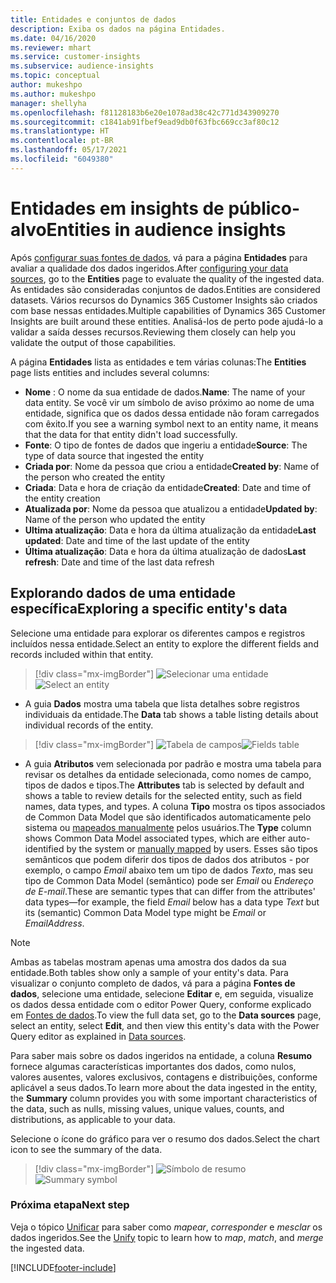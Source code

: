 ```yaml
---
title: Entidades e conjuntos de dados
description: Exiba os dados na página Entidades.
ms.date: 04/16/2020
ms.reviewer: mhart
ms.service: customer-insights
ms.subservice: audience-insights
ms.topic: conceptual
author: mukeshpo
ms.author: mukeshpo
manager: shellyha
ms.openlocfilehash: f81128183b6e20e1078ad38c42c771d343909270
ms.sourcegitcommit: c1841ab91fbef9ead9db0f63fbc669cc3af80c12
ms.translationtype: HT
ms.contentlocale: pt-BR
ms.lasthandoff: 05/17/2021
ms.locfileid: "6049380"
---
```

# <a name="entities-in-audience-insights"></a><span data-ttu-id="a6b78-103">Entidades em insights de público-alvo</span><span class="sxs-lookup"><span data-stu-id="a6b78-103">Entities in audience insights</span></span>

<span data-ttu-id="a6b78-104">Após [configurar suas fontes de dados](data-sources.md), vá para a página **Entidades** para avaliar a qualidade dos dados ingeridos.</span><span class="sxs-lookup"><span data-stu-id="a6b78-104">After [configuring your data sources](data-sources.md), go to the **Entities** page to evaluate the quality of the ingested data.</span></span> <span data-ttu-id="a6b78-105">As entidades são consideradas conjuntos de dados.</span><span class="sxs-lookup"><span data-stu-id="a6b78-105">Entities are considered datasets.</span></span> <span data-ttu-id="a6b78-106">Vários recursos do Dynamics 365 Customer Insights são criados com base nessas entidades.</span><span class="sxs-lookup"><span data-stu-id="a6b78-106">Multiple capabilities of Dynamics 365 Customer Insights are built around these entities.</span></span> <span data-ttu-id="a6b78-107">Analisá-los de perto pode ajudá-lo a validar a saída desses recursos.</span><span class="sxs-lookup"><span data-stu-id="a6b78-107">Reviewing them closely can help you validate the output of those capabilities.</span></span>

<span data-ttu-id="a6b78-108">A página **Entidades** lista as entidades e tem várias colunas:</span><span class="sxs-lookup"><span data-stu-id="a6b78-108">The **Entities** page lists entities and includes several columns:</span></span>

- <span data-ttu-id="a6b78-109">**Nome** : O nome da sua entidade de dados.</span><span class="sxs-lookup"><span data-stu-id="a6b78-109">**Name**: The name of your data entity.</span></span> <span data-ttu-id="a6b78-110">Se você vir um símbolo de aviso próximo ao nome de uma entidade, significa que os dados dessa entidade não foram carregados com êxito.</span><span class="sxs-lookup"><span data-stu-id="a6b78-110">If you see a warning symbol next to an entity name, it means that the data for that entity didn't load successfully.</span></span>
- <span data-ttu-id="a6b78-111">**Fonte**: O tipo de fontes de dados que ingeriu a entidade</span><span class="sxs-lookup"><span data-stu-id="a6b78-111">**Source**: The type of data source that ingested the entity</span></span>
- <span data-ttu-id="a6b78-112">**Criada por**: Nome da pessoa que criou a entidade</span><span class="sxs-lookup"><span data-stu-id="a6b78-112">**Created by**: Name of the person who created the entity</span></span>
- <span data-ttu-id="a6b78-113">**Criada**: Data e hora de criação da entidade</span><span class="sxs-lookup"><span data-stu-id="a6b78-113">**Created**: Date and time of the entity creation</span></span>
- <span data-ttu-id="a6b78-114">**Atualizada por**: Nome da pessoa que atualizou a entidade</span><span class="sxs-lookup"><span data-stu-id="a6b78-114">**Updated by**: Name of the person who updated the entity</span></span>
- <span data-ttu-id="a6b78-115">**Ultima atualização**: Data e hora da última atualização da entidade</span><span class="sxs-lookup"><span data-stu-id="a6b78-115">**Last updated**: Date and time of the last update of the entity</span></span>
- <span data-ttu-id="a6b78-116">**Última atualização**: Data e hora da última atualização de dados</span><span class="sxs-lookup"><span data-stu-id="a6b78-116">**Last refresh**: Date and time of the last data refresh</span></span>

## <a name="exploring-a-specific-entitys-data"></a><span data-ttu-id="a6b78-117">Explorando dados de uma entidade específica</span><span class="sxs-lookup"><span data-stu-id="a6b78-117">Exploring a specific entity's data</span></span>

<span data-ttu-id="a6b78-118">Selecione uma entidade para explorar os diferentes campos e registros incluídos nessa entidade.</span><span class="sxs-lookup"><span data-stu-id="a6b78-118">Select an entity to explore the different fields and records included within that entity.</span></span>

> [!div class="mx-imgBorder"]
> <span data-ttu-id="a6b78-119">![Selecionar uma entidade](media/data-manager-entities-data.png "Selecionar uma entidade")</span><span class="sxs-lookup"><span data-stu-id="a6b78-119">![Select an entity](media/data-manager-entities-data.png "Select an entity")</span></span>

- <span data-ttu-id="a6b78-120">A guia **Dados** mostra uma tabela que lista detalhes sobre registros individuais da entidade.</span><span class="sxs-lookup"><span data-stu-id="a6b78-120">The **Data** tab shows a table listing details about individual records of the entity.</span></span>

> [!div class="mx-imgBorder"]
> <span data-ttu-id="a6b78-121">![Tabela de campos](media/data-manager-entities-fields.PNG "Tabela de campos")</span><span class="sxs-lookup"><span data-stu-id="a6b78-121">![Fields table](media/data-manager-entities-fields.PNG "Fields table")</span></span>

- <span data-ttu-id="a6b78-122">A guia **Atributos** vem selecionada por padrão e mostra uma tabela para revisar os detalhes da entidade selecionada, como nomes de campo, tipos de dados e tipos.</span><span class="sxs-lookup"><span data-stu-id="a6b78-122">The **Attributes** tab is selected by default and shows a table to review details for the selected entity, such as field names, data types, and types.</span></span> <span data-ttu-id="a6b78-123">A coluna **Tipo** mostra os tipos associados de Common Data Model que são identificados automaticamente pelo sistema ou [mapeados manualmente](map-entities.md) pelos usuários.</span><span class="sxs-lookup"><span data-stu-id="a6b78-123">The **Type** column shows Common Data Model associated types, which are either auto-identified by the system or [manually mapped](map-entities.md) by users.</span></span> <span data-ttu-id="a6b78-124">Esses são tipos semânticos que podem diferir dos tipos de dados dos atributos - por exemplo, o campo *Email* abaixo tem um tipo de dados *Texto*, mas seu tipo de Common Data Model (semântico) pode ser *Email* ou *Endereço de E-mail*.</span><span class="sxs-lookup"><span data-stu-id="a6b78-124">These are semantic types that can differ from the attributes' data types—for example, the field *Email* below has a data type *Text* but its (semantic) Common Data Model type might be *Email* or *EmailAddress*.</span></span>

> [!NOTE]
> <span data-ttu-id="a6b78-125">Ambas as tabelas mostram apenas uma amostra dos dados da sua entidade.</span><span class="sxs-lookup"><span data-stu-id="a6b78-125">Both tables show only a sample of your entity's data.</span></span> <span data-ttu-id="a6b78-126">Para visualizar o conjunto completo de dados, vá para a página **Fontes de dados**, selecione uma entidade, selecione **Editar** e, em seguida, visualize os dados dessa entidade com o editor Power Query, conforme explicado em [Fontes de dados](data-sources.md).</span><span class="sxs-lookup"><span data-stu-id="a6b78-126">To view the full data set, go to the **Data sources** page, select an entity, select **Edit**, and then view this entity's data with the Power Query editor as explained in [Data sources](data-sources.md).</span></span>

<span data-ttu-id="a6b78-127">Para saber mais sobre os dados ingeridos na entidade, a coluna **Resumo** fornece algumas características importantes dos dados, como nulos, valores ausentes, valores exclusivos, contagens e distribuições, conforme aplicável a seus dados.</span><span class="sxs-lookup"><span data-stu-id="a6b78-127">To learn more about the data ingested in the entity, the **Summary** column provides you with some important characteristics of the data, such as nulls, missing values, unique values, counts, and distributions, as applicable to your data.</span></span>

<span data-ttu-id="a6b78-128">Selecione o ícone do gráfico para ver o resumo dos dados.</span><span class="sxs-lookup"><span data-stu-id="a6b78-128">Select the chart icon to see the summary of the data.</span></span>

> [!div class="mx-imgBorder"]
> <span data-ttu-id="a6b78-129">![Símbolo de resumo](media/data-manager-entities-summary.png "Tabela de resumo de dados")</span><span class="sxs-lookup"><span data-stu-id="a6b78-129">![Summary symbol](media/data-manager-entities-summary.png "Data summary table")</span></span>

### <a name="next-step"></a><span data-ttu-id="a6b78-130">Próxima etapa</span><span class="sxs-lookup"><span data-stu-id="a6b78-130">Next step</span></span>

<span data-ttu-id="a6b78-131">Veja o tópico [Unificar](data-unification.md) para saber como *mapear*, *corresponder* e *mesclar* os dados ingeridos.</span><span class="sxs-lookup"><span data-stu-id="a6b78-131">See the [Unify](data-unification.md) topic to learn how to *map*, *match*, and *merge* the ingested data.</span></span>


[!INCLUDE[footer-include](../includes/footer-banner.md)]
